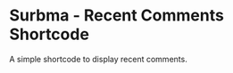 Surbma - Recent Comments Shortcode
===============================

A simple shortcode to display recent comments.
